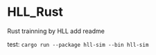 # HLL_Rust

Rust trainning by HLL
add readme

test: ```cargo run --package hll-sim --bin hll-sim```
